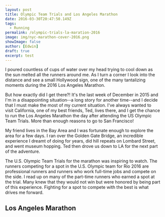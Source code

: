 ```yaml
---
layout: post
title: Olympic Team Trials and Los Angeles Marathon
date: 2016-03-30T20:47:50.149Z
tags:
  - Running
permalink: /olympic-trials-la-maration-2016
image: img/nyc-marathon-cover-2016.png
showImage: false
author: [Edwin]
draft: true
excerpt: test
---
```

I poured countless of cups of water over my head trying to cool down as the sun melted all the runners around me. As I turn a corner I look into the distance and see a small Hollywood sign, one of the many tantalizing moments during the 2016 Los Angeles Marathon.

But how exactly did I get there?! It's the last week of December in 2015 and I'm in a disappointing situation--a long story for another time--and I decide that I must make the most of my current situation. I've always wanted to visit California, one of my best friends, Ted, lives there, and I get the chance to run the Los Angeles Marathon the day after attending the US Olympic Team Trials. More than enough reasons to go to San Francisco!

<!-- more -->

My friend lives in the Bay Area and I was fortunate enough to explore the area for a few days. I ran over the Golden Gate Bridge, an incredible experience I dreamt of doing for years, did hill repeats on Lombard Street, and went museum hopping. Ted then drove us down to LA for the next part of the adventure.

The U.S. Olympic Team Trials for the marathon was inspiring to watch. The runners competing for a spot in the U.S. Olympic team for Rio 2016 are professional runners and runners who work full-time jobs and compete on the side. I read up on many of the part-time runners who earned a spot at the trial. Many knew that they would not win but were honored by being part of this experience. Fighting for a spot to compete with the best is what drives me forward.

## Los Angeles Marathon

